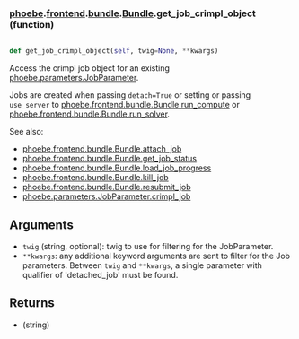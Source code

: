 ### [phoebe](phoebe.md).[frontend](phoebe.frontend.md).[bundle](phoebe.frontend.bundle.md).[Bundle](phoebe.frontend.bundle.Bundle.md).get_job_crimpl_object (function)


```py

def get_job_crimpl_object(self, twig=None, **kwargs)

```



Access the crimpl job object for an existing [phoebe.parameters.JobParameter](phoebe.parameters.JobParameter.md).

Jobs are created when passing `detach=True` or setting or passing
`use_server` to [phoebe.frontend.bundle.Bundle.run_compute](phoebe.frontend.bundle.Bundle.run_compute.md) or
[phoebe.frontend.bundle.Bundle.run_solver](phoebe.frontend.bundle.Bundle.run_solver.md).

See also:
* [phoebe.frontend.bundle.Bundle.attach_job](phoebe.frontend.bundle.Bundle.attach_job.md)
* [phoebe.frontend.bundle.Bundle.get_job_status](phoebe.frontend.bundle.Bundle.get_job_status.md)
* [phoebe.frontend.bundle.Bundle.load_job_progress](phoebe.frontend.bundle.Bundle.load_job_progress.md)
* [phoebe.frontend.bundle.Bundle.kill_job](phoebe.frontend.bundle.Bundle.kill_job.md)
* [phoebe.frontend.bundle.Bundle.resubmit_job](phoebe.frontend.bundle.Bundle.resubmit_job.md)
* [phoebe.parameters.JobParameter.crimpl_job](phoebe.parameters.JobParameter.crimpl_job.md)

Arguments
------------
* `twig` (string, optional): twig to use for filtering for the JobParameter.
* `**kwargs`: any additional keyword arguments are sent to filter for the
    Job parameters.  Between `twig` and `**kwargs`, a single parameter
    with qualifier of 'detached_job' must be found.

Returns
-----------
* (string)

